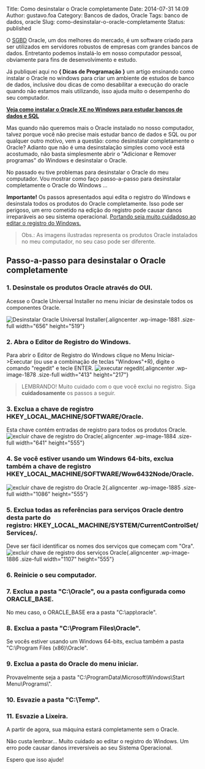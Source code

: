 Title: Como desinstalar o Oracle completamente
Date: 2014-07-31 14:09
Author: gustavo.foa
Category: Bancos de dados, Oracle
Tags: banco de dados, oracle
Slug: como-desinstalar-o-oracle-completamente
Status: published

O
[SGBD](http://www.dicasdeprogramacao.com.br/o-que-e-um-sgbd/ "O que é um SGBD?")
Oracle, um dos melhores do mercado, é um software criado para ser
utilizados em servidores robustos de empresas com grandes bancos de
dados. Entretanto podemos instalá-lo em nosso computador pessoal,
obviamente para fins de desenvolvimento e estudo.

Já publiquei aqui no **{ Dicas de Programação }** um artigo ensinando
como instalar o Oracle no windows para criar um ambiente de estudos de
banco de dados, inclusive dou dicas de como desabilitar a execução do
oracle quando não estamos mais utilizando, isso ajuda muito o desempenho
do seu computador.

**[Veja como instalar o Oracle XE no Windows para estudar bancos de
dados e
SQL](http://www.dicasdeprogramacao.com.br/como-criar-um-ambiente-para-estudar-banco-de-dados-e-sql/ "Como criar um ambiente para estudar Banco de Dados e SQL")**

Mas quando não queremos mais o Oracle instalado no nosso computador,
talvez porque você não precise mais estudar banco de dados e SQL ou por
qualquer outro motivo, vem a questão: como desinstalar completamente o
Oracle? Adianto que não é uma desinstalação simples como você está
acostumado, não basta simplesmente abrir o "Adicionar e Remover
programas" do Windows e desinstalar o Oracle.

No passado eu tive problemas para desinstalar o Oracle do meu
computador. Vou mostrar como faço passo-a-passo para desinstalar
completamente o Oracle do Windows ...

**Importante!** Os passos apresentados aqui edita o registro do Windows
e desinstala todos os produtos do Oracle completamente. Isso pode ser
perigoso, um erro cometido na edição do registro pode causar danos
irreparáveis ao seu sistema operacional. <span
style="text-decoration: underline;">Portando seja muito cuidadoso ao
editar o registro do Windows.</span>

> Obs.: As imagens ilustradas representa os produtos Oracle instalados
> no meu computador, no seu caso pode ser diferente.

Passo-a-passo para desinstalar o Oracle completamente
-----------------------------------------------------

### 1. Desinstale os produtos Oracle através do OUI.

Acesse o Oracle Universal Installer no menu iniciar de desinstale todos
os componentes Oracle.

![Desinstalar Oracle Universal
Installer](http://www.dicasdeprogramacao.com.br/wp-content/uploads/Desinstalar-Oracle-Universal-Installer.png){.aligncenter
.wp-image-1881 .size-full width="656" height="519"}

### 2. Abra o Editor de Registro do Windows.

Para abrir o Editor de Registro do Windows clique no Menu
Iniciar-&gt;Executar (ou use a combinação de teclas "Windows"+R), digite
o comando "regedit" e tecle ENTER. ![executar
regedit](http://www.dicasdeprogramacao.com.br/wp-content/uploads/executar-regedit.png){.aligncenter
.wp-image-1878 .size-full width="413" height="217"}

> LEMBRANDO! Muito cuidado com o que você exclui no registro. Siga
> **cuidadosamente** os passos a seguir.

### 3. Exclua a chave de registro HKEY\_LOCAL\_MACHINE/SOFTWARE/Oracle.

Esta chave contém entradas de registro para todos os produtos Oracle.
![excluir chave de registro do
Oracle](http://www.dicasdeprogramacao.com.br/wp-content/uploads/excluir-chave-de-registro-do-Oracle.png){.aligncenter
.wp-image-1884 .size-full width="641" height="555"}

### 4. Se você estiver usando um Windows 64-bits, exclua também a chave de registro HKEY\_LOCAL\_MACHINE/SOFTWARE/Wow6432Node/Oracle.

![excluir chave de registro do Oracle
2](http://www.dicasdeprogramacao.com.br/wp-content/uploads/excluir-chave-de-registro-do-Oracle-2.png){.aligncenter
.wp-image-1885 .size-full width="1086" height="555"}

### 5. Exclua todas as referências para serviços Oracle dentro desta parte do registro: HKEY\_LOCAL\_MACHINE/SYSTEM/CurrentControlSet/Services/.

Deve ser fácil identificar os nomes dos serviços que começam com "Ora".
![excluir chave de registro dos serviços
Oracle](http://www.dicasdeprogramacao.com.br/wp-content/uploads/excluir-chave-de-registro-dos-serviços-Oracle.png){.aligncenter
.wp-image-1886 .size-full width="1107" height="555"}

### 6. Reinicie o seu computador.

### 7. Exclua a pasta "C:\\Oracle", ou a pasta configurada como ORACLE\_BASE.

No meu caso, o ORACLE\_BASE era a pasta "C:\\app\\oracle".

### 8. Exclua a pasta "C:\\Program Files\\Oracle".

Se vocês estiver usando um Windows 64-bits, exclua também a pasta
"C:\\Program Files (x86)\\Oracle".

### 9. Exclua a pasta do Oracle do menu iniciar.

Provavelmente seja a pasta "C:\\ProgramData\\Microsoft\\Windows\\Start
Menu\\Programs\\".

### 10. Esvazie a pasta "C:\\Temp".

### 11. Esvazie a Lixeira.

A partir de agora, sua máquina estará completamente sem o Oracle.

Não custa lembrar... Muito cuidado ao editar o registro do Windows. Um
erro pode causar danos irreversíveis ao seu Sistema Operacional.

Espero que isso ajude!
